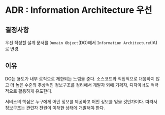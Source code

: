 # ADR : Information Architecture 우선

## 결정사항

우선 작성할 설계 문서를 `Domain Object`(DO)에서 `Information Architecture`(IA)로 변경.

## 이유

DO는 용도가 내부 로직으로 제한되는 느낌을 준다. 소스코드와 직접적으로 대응하지 않고 더 높은 수준의 추상적인 정보구조를 정리해서 개발자 외에 기획자, 디자이너도 적극적으로 활용하게 유도한다.

서비스의 핵심은 누구에게 어떤 정보를 제공하고 어떤 정보를 얻을 것인가이다. 따라서 정보구조는 관련자 전원이 이해한 상태에 개발해야 한다.
